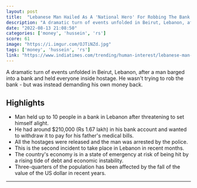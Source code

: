 ```yaml
---
layout: post
title:  "Lebanese Man Hailed As A 'National Hero' For Robbing The Bank To Get His Own Money Back"
description: "A dramatic turn of events unfolded in Beirut, Lebanon, after a man barged into a bank and held everyone inside hostage. He wasn't trying to rob the bank - but was instead demanding his own money back."
date: "2022-08-13 21:08:50"
categories: ['money', 'hussein', 'rs']
score: 61
image: "https://i.imgur.com/OJTiNZd.jpg"
tags: ['money', 'hussein', 'rs']
link: "https://www.indiatimes.com/trending/human-interest/lebanese-man-robs-bank-to-get-own-money-back-577152.html"
---
```


A dramatic turn of events unfolded in Beirut, Lebanon, after a man barged into a bank and held everyone inside hostage. He wasn't trying to rob the bank - but was instead demanding his own money back.

## Highlights

- Man held up to 10 people in a bank in Lebanon after threatening to set himself alight.
- He had around $210,000 (Rs 1.67 lakh) in his bank account and wanted to withdraw it to pay for his father's medical bills.
- All the hostages were released and the man was arrested by the police.
- This is the second incident to take place in Lebanon in recent months.
- The country's economy is in a state of emergency at risk of being hit by a rising tide of debt and economic instability.
- Three-quarters of the population has been affected by the fall of the value of the US dollar in recent years.

---
